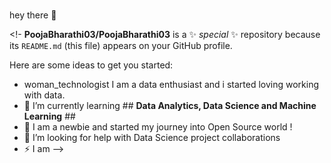 ### 
hey there
👋

<!-
**PoojaBharathi03/PoojaBharathi03** is a ✨ _special_ ✨ repository because its `README.md` (this file) appears on your GitHub profile.

Here are some ideas to get you started:
- woman_technologist I am a data enthusiast and i started loving working with data.
- 🌱 I’m currently learning ## **Data Analytics, Data Science and Machine Learning** ##
- 👯 I am a newbie and started my journey into Open Source world !
- 🤔 I’m looking for help with Data Science project collaborations
- ⚡ I am 
-->
